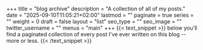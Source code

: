 +++
title = "blog archive"
description = "A collection of all of my posts."
date = "2025-09-10T11:05:21+02:00"
lastmod = ""
paginate = true
series = ""
weight = 0
draft = false
layout = "list"
seo_type = ""
seo_image = ""
twitter_username = ""
menus = "main"
+++
{{< text_snippet >}}
below you'll find a paginated collection of every post I've ever written on this blog -- more or less.
{{< /text_snippet >}}
